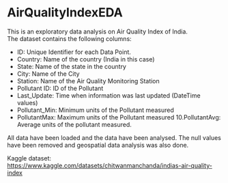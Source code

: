 # AirQualityIndexEDA
This is an exploratory data analysis on Air Quality Index of India.  
The dataset contains the following columns:
- ID: Unique Identifier for each Data Point.
- Country: Name of the country (India in this case)
- State: Name of the state in the country
- City: Name of the City
- Station: Name of the Air Quality Monitoring Station
- Pollutant ID: ID of the Pollutant
- Last_Update: Time when information was last updated (DateTime values)
- Pollutant_Min: Minimum units of the Pollutant measured
- PollutantMax: Maximum units of the Pollutant measured 10.PollutantAvg: Average units of the pollutant measured.

All data have been loaded and the data have been analysed. The null values have been removed and geospatial data analysis was also done.

Kaggle dataset: https://www.kaggle.com/datasets/chitwanmanchanda/indias-air-quality-index
